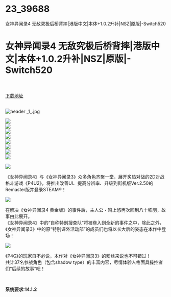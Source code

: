 # 23_39688
女神异闻录4 无敌究极后桥背摔|港版中文|本体+1.0.2升补|NSZ|原版|-Switch520
# 女神异闻录4 无敌究极后桥背摔|港版中文|本体+1.0.2升补|NSZ|原版|-Switch520
 <br/></br>
[下载地址](https://www.switch520.cc/article/39688 "下载地址")
<br/></br>

<p><img title="header _1_.jpg" src="https://www.switch520.cc/muke_img/2022_08_08_b183c1c76bcb3.jpg" alt="header _1_.jpg"></p>
<p><img src="https://cdn.cloudflare.steamstatic.com/steam/apps/1602010/ss_1d5c648cc31bb9fb1df4d2a05671e47f9c7f57b1.600x338.jpg?t=1648807574"><br>
<img src="https://cdn.cloudflare.steamstatic.com/steam/apps/1602010/ss_d90c2470c1287971462dd1aeb3075de0c61751a2.600x338.jpg?t=1648807574"><br>
<img src="https://cdn.cloudflare.steamstatic.com/steam/apps/1602010/ss_bd4b5def57fbea63e155f57ae73603c036d7d086.600x338.jpg?t=1648807574"><br>
<img src="https://cdn.cloudflare.steamstatic.com/steam/apps/1602010/ss_bbaef0a32ec415f9d2ced01fe7c3c309124e3cdc.600x338.jpg?t=1648807574"><br>
<img src="https://cdn.cloudflare.steamstatic.com/steam/apps/1602010/ss_d1ee69c873463c7506a454f06050a0f695495fb4.600x338.jpg?t=1648807574"><br>
<img src="https://cdn.cloudflare.steamstatic.com/steam/apps/1602010/ss_ca364c0bccdeee56e7110e451d80dc472f00f831.600x338.jpg?t=1648807574"><br>
<img src="https://cdn.cloudflare.steamstatic.com/steam/apps/1602010/ss_9acbd5e907cae3a730ba43e224cc835d99ccbc42.600x338.jpg?t=1648807574"><br>
<img src="https://cdn.cloudflare.steamstatic.com/steam/apps/1602010/ss_192b2e3e20317ff878c935e63fb714ba6cd60436.600x338.jpg?t=1648807574"></p>
<p><img src="https://cdn.cloudflare.steamstatic.com/steam/apps/1602010/extras/GIF_1.gif?t=1648807574"></p>
<p>《女神异闻录4》与《女神异闻录3》众多角色齐聚一堂，展开炙热对战的2D对战格斗游戏《P4U2》，将推出改善UI、提高分辨率、升级到街机版Ver.2.50的Remaster版并登录STEAM®！</p>
<p><img src="https://cdn.cloudflare.steamstatic.com/steam/apps/1602010/extras/GIF_2.gif?t=1648807574"></p>
<p>在解决《女神异闻录4 黄金版》的事件后，主人公・鸣上悠再次回到八十稻羽，故事由此展开。<br>
《女神异闻录4》中的“自称特别搜查队”将被卷入到全新的事件之中，除此之外，《女神异闻录3》中的原“特别课外活动部”的成员们也将以长大后的姿态在本作中登场！</p>
<p><img src="https://cdn.cloudflare.steamstatic.com/steam/apps/1602010/extras/GIF_3.gif?t=1648807574"></p>
<p>《P4G》的玩家自不必说，本作对《女神异闻录3》的粉丝来说也不可错过！<br>
共计37名参战角色（包含shadow type）的丰富内容，尽情体验人格面具操控者们“后续的故事”吧！</p>
<p>&nbsp;</p>
<p><strong>系统要求:14.1.2</strong></p>


